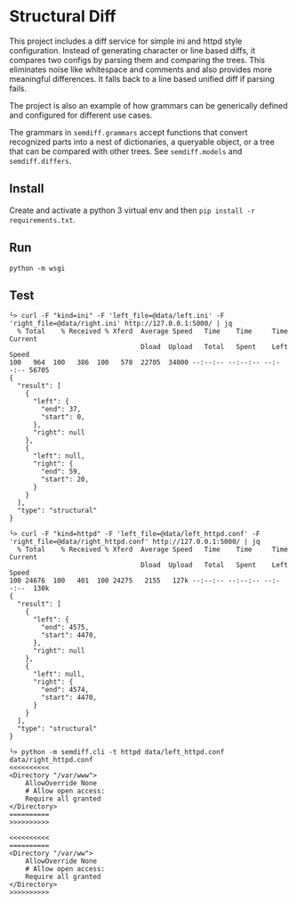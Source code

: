 # Structural Diff
This project includes a diff service for simple ini and httpd style
configuration. Instead of generating character or line based diffs, it compares
two configs by parsing them and comparing the trees. This eliminates noise like
whitespace and comments and also provides more meaningful differences. It falls
back to a line based unified diff if parsing fails.

The project is also an example of how grammars can be generically defined and
configured for different use cases.

The grammars in `semdiff.grammars` accept functions that convert recognized
parts into a nest of dictionaries, a queryable object, or a tree that can be
compared with other trees. See `semdiff.models` and `semdiff.differs`.

## Install
Create and activate a python 3 virtual env and then `pip install -r requirements.txt`.

## Run
`python -m wsgi`

## Test
```
└> curl -F "kind=ini" -F 'left_file=@data/left.ini' -F 'right_file=@data/right.ini' http://127.0.0.1:5000/ | jq
  % Total    % Received % Xferd  Average Speed   Time    Time     Time  Current
                                 Dload  Upload   Total   Spent    Left  Speed
100   964  100   386  100   578  22705  34000 --:--:-- --:--:-- --:--:-- 56705
{
  "result": [
    {
      "left": {
        "end": 37,
        "start": 0,
      },
      "right": null
    },
    {
      "left": null,
      "right": {
        "end": 59,
        "start": 20,
      }
    }
  ],
  "type": "structural"
}
```
```
└> curl -F "kind=httpd" -F 'left_file=@data/left_httpd.conf' -F 'right_file=@data/right_httpd.conf' http://127.0.0.1:5000/ | jq
  % Total    % Received % Xferd  Average Speed   Time    Time     Time  Current
                                 Dload  Upload   Total   Spent    Left  Speed
100 24676  100   401  100 24275   2155   127k --:--:-- --:--:-- --:--:--  130k
{
  "result": [
    {
      "left": {
        "end": 4575,
        "start": 4470,
      },
      "right": null
    },
    {
      "left": null,
      "right": {
        "end": 4574,
        "start": 4470,
      }
    }
  ],
  "type": "structural"
}
```

```
└> python -m semdiff.cli -t httpd data/left_httpd.conf data/right_httpd.conf 
<<<<<<<<<<
<Directory "/var/www">
    AllowOverride None
    # Allow open access:
    Require all granted
</Directory>
==========
>>>>>>>>>>

<<<<<<<<<<
==========
<Directory "/var/ww">
    AllowOverride None
    # Allow open access:
    Require all granted
</Directory>
>>>>>>>>>>
```